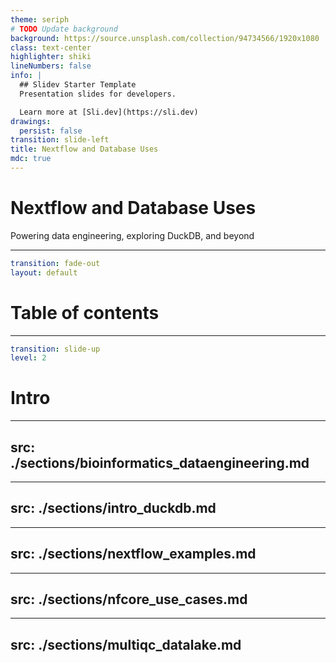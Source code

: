 ```yaml
---
theme: seriph
# TODO Update background
background: https://source.unsplash.com/collection/94734566/1920x1080
class: text-center
highlighter: shiki
lineNumbers: false
info: |
  ## Slidev Starter Template
  Presentation slides for developers.

  Learn more at [Sli.dev](https://sli.dev)
drawings:
  persist: false
transition: slide-left
title: Nextflow and Database Uses
mdc: true
---
```


# Nextflow and Database Uses

Powering data engineering, exploring DuckDB, and beyond

<!--
The last comment block of each slide will be treated as slide notes. It will be visible and editable in Presenter Mode along with the slide. [Read more in the docs](https://sli.dev/guide/syntax.html#notes)
-->

---

```yaml
transition: fade-out
layout: default
```

# Table of contents


<Toc></Toc>


---

```yaml
transition: slide-up
level: 2
```

# Intro

---
src: ./sections/bioinformatics_dataengineering.md
---

---
src: ./sections/intro_duckdb.md
---

---
src: ./sections/nextflow_examples.md
---

---
src: ./sections/nfcore_use_cases.md
---

---
src: ./sections/multiqc_datalake.md
---
